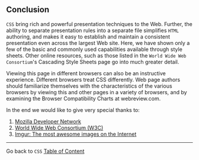 ## Conclusion  

`CSS` bring rich and powerful presentation techniques to the Web. Further, the ability to separate presentation rules into a separate file simplifies `HTML` authoring, and makes it easy to establish and maintain a consistent presentation even across the largest Web site. Here, we have shown only a few of the basic and commonly used capabilities available through style sheets. Other online resources, such as those listed in the `World Wide Web Consortium`'s Cascading Style Sheets page go into much greater detail.

Viewing this page in different browsers can also be an instructive experience. Different browsers treat CSS differently. Web page authors should familiarize themselves with the characteristics of the various browsers by viewing this and other pages in a variety of browsers, and by examining the Browser Compatibility Charts at webreview.com. 


In the end we would like to give very special thanks to:

1. [Mozilla Developer Network](https://developer.mozilla.org/en-US)
2. [World Wide Web Consortium (W3C)](https://www.w3.org)
3. [Imgur: The most awesome images on the Internet](http://www.imgur.com)



----
Go back to `CSS` [Table of Content](css.md)